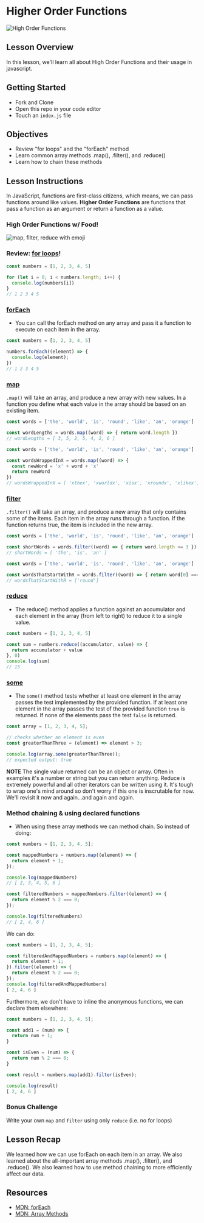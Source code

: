 # Higher Order Functions

![High Order Functions](https://miro.medium.com/max/812/1*-kjr_j7fmoQNIGLf8eZIgw.jpeg)

## Lesson Overview
In this lesson, we'll learn all about High Order Functions and their usage in javascript.

## Getting Started
- Fork and Clone
- Open this repo in your code editor
- Touch an `index.js` file

## Objectives
  - Review "for loops" and the "forEach" method
  - Learn common array methods .map(), .filter(), and .reduce()
  - Learn how to chain these methods
  
## Lesson Instructions
In JavaScript, functions are first-class citizens, which means, we can pass functions around like values. **Higher Order Functions** are functions that pass a function as an argument or return a function as a value.

### High Order Functions w/ Food!

![map, filter, reduce with emoji](https://i.redd.it/yf7rw3pjiapx.jpg)

### Review: [for loops](https://developer.mozilla.org/en-US/docs/Web/JavaScript/Reference/Statements/for)!

```javascript
const numbers = [1, 2, 3, 4, 5]

for (let i = 0; i < numbers.length; i++) {
  console.log(numbers[i])
}
// 1 2 3 4 5
```


### [forEach](https://developer.mozilla.org/en-US/docs/Web/JavaScript/Reference/Global_Objects/Array/forEach)

- You can call the forEach method on any array and pass it a function to execute on each item in the array.

```javascript
const numbers = [1, 2, 3, 4, 5]

numbers.forEach((element) => {
  console.log(element);
})
// 1 2 3 4 5
```


### [map](https://developer.mozilla.org/en-US/docs/Web/JavaScript/Reference/Global_Objects/Array/map)

`.map()` will take an array, and produce a new array with new values. In a function you define what each value in the array should be based on an existing item.

```js
const words = ['the', 'world', 'is', 'round', 'like', 'an', 'orange']

const wordLengths = words.map((word) => { return word.length })
// wordLengths = [ 3, 5, 2, 5, 4, 2, 6 ]
```

```js
const words = ['the', 'world', 'is', 'round', 'like', 'an', 'orange']

const wordsWrappedInX = words.map((word) => { 
  const newWord = 'x' + word + 'x'
  return newWord
})
// wordsWrappedInX = [ 'xthex', 'xworldx', 'xisx', 'xroundx', 'xlikex', 'xanx', 'xorangex' ]
```


### [filter](https://developer.mozilla.org/en-US/docs/Web/JavaScript/Reference/Global_Objects/Array/filter)

`.filter()` will take an array, and produce a new array that only contains some of the items. Each item in the array runs through a function. If the function returns true, the item is included in the new array.

```js
const words = ['the', 'world', 'is', 'round', 'like', 'an', 'orange']

const shortWords = words.filter((word) => { return word.length <= 3 })
// shortWords = [ 'the', 'is', 'an' ]
```


```js
const words = ['the', 'world', 'is', 'round', 'like', 'an', 'orange']

const wordsThatStartWithR = words.filter((word) => { return word[0] === 'r' })
// wordsThatStartWithR = ['round']
```


### [reduce](https://developer.mozilla.org/en-US/docs/Web/JavaScript/Reference/Global_Objects/Array/Reduce)
- The reduce() method applies a function against an accumulator and each element in the array (from left to right) to reduce it to a single value.

```javascript
const numbers = [1, 2, 3, 4, 5]

const sum = numbers.reduce((accumulator, value) => {
  return accumulator + value
}, 0)
console.log(sum)
// 15
```

### [some](https://developer.mozilla.org/en-US/docs/Web/JavaScript/Reference/Global_Objects/Array/some)
- The `some()` method tests whether at least one element in the array passes the test implemented by the provided function. If at least one element in the array passes the test of the provided function `true` is returned.  If none of the elements pass the test `false` is returned.

```javascript
const array = [1, 2, 3, 4, 5];

// checks whether an element is even
const greaterThanThree = (element) => element > 3;

console.log(array.some(greaterThanThree));
// expected output: true
```


__NOTE__ The single value returned can be an object or array. Often in examples it's a number or string but you can return anything. Reduce is extremely powerful and all other iterators can be written using it. It's tough to wrap one's mind around so don't worry if this one is inscrutable for now. We'll revisit it now and again...and again and again.

### Method chaining & using declared functions

- When using these array methods we can method chain. So instead of doing:

```javascript
const numbers = [1, 2, 3, 4, 5];

const mappedNumbers = numbers.map((element) => {
  return element + 1;
});

console.log(mappedNumbers)
// [ 2, 3, 4, 5, 6 ]

const filteredNumbers = mappedNumbers.filter((element) => {
  return element % 2 === 0;
});

console.log(filteredNumbers)
// [ 2, 4, 6 ]
```

We can do:

```javascript
const numbers = [1, 2, 3, 4, 5];

const filteredAndMappedNumbers = numbers.map((element) => {
  return element + 1;
}).filter((element) => {
  return element % 2 === 0;
});
console.log(filteredAndMappedNumbers)
[ 2, 4, 6 ]
```

Furthermore, we don't have to inline the anonymous functions, we can declare them elsewhere:

```javascript
const numbers = [1, 2, 3, 4, 5];

const add1 = (num) => {
  return num + 1;
}

const isEven = (num) => {
  return num % 2 === 0;
}

const result = numbers.map(add1).filter(isEven);

console.log(result)
[ 2, 4, 6 ]
```

### Bonus Challenge

Write your own `map` and `filter` using only `reduce` (i.e. no for loops)

## Lesson Recap
We learned how we can use forEach on each item in an array. We also learned about the all-important array methods .map(), .filter(), and .reduce(). We also learned how to use method chaining to more efficiently affect our data.

## Resources
 - [MDN: forEach](https://developer.mozilla.org/en-US/docs/Web/JavaScript/Reference/Global_Objects/Array/forEach)
 - [MDN: Array Methods](https://developer.mozilla.org/en-US/docs/Web/JavaScript/Reference/Global_Objects/Array#)
